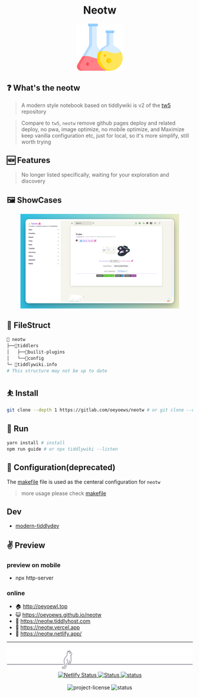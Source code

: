 <div align="center">

<h1>Neotw</h1>

<img src="./img/flask.png" height=128 alt="flask">

</div>

## ❓ What's the neotw

> A modern style notebook based on tiddlywiki is v2 of the [tw5](https://github.com/oeyoews/tw5) repository

> Compare to `tw5`, `neotw` remove github pages deploy and related deploy, no pwa, image optimize, no mobile
> optimize, and Maximize keep vanilla configuration etc, just for local, so it's more simplify, still worth trying

## 🆕 Features

> No longer listed specifically, waiting for your exploration and discovery

## 🖼️ ShowCases

<!-- <center> -->
<!-- <img src="./img/1.gif" height=128 alt="flask"> -->
<!-- </center> -->

<center>
<!-- <img src="img/s5.png" width=256/> -->
<img src="./img/011.png" height=256 alt="011">
</center>

<!-- <img src="img/app.png" width=256/> -->

## 📂 FileStruct

```bash
📁 neotw
├──📁tiddlers
│   ├──📁builit-plugins
│   └──📁config
└─ 📝tiddlywiki.info
# This structure may not be up to date
```

## ⛹️ Install

```bash
git clone --depth 1 https://gitlab.com/oeyoews/neotw # or git clone --depth 1 https://github.com/oeyoews/neotw
```

## 👟 Run

```bash
yarn install # install
npm run guide # or npx tiddlywiki --listen
```

## 🐥 Configuration(deprecated)

The [makefile](makefile) file is used as the centeral configuration for `neotw`

> more usage please check [makefile](makefile)

## Dev

- [modern-tiddlydev](https://gitlab.com/oeyoews/modern-tiddlydev)

## ✌ Preview

### preview on mobile

- npx http-server

### online

- 🏠 http://oeyoewl.top
- 😺 https://oeyoews.github.io/neotw
- 🦿 https://neotw.tiddlyhost.com
- 🌋 https://neotw.vercel.app
- 🤺 https://neotw.netlify.app/

---

<div align="center">
<div>
<img src="./img/cat.svg" alt="cat"/>
</div>
<a target="_blank" href="https://app.netlify.com/sites/neotw/deploys">
<img src="https://api.netlify.com/api/v1/badges/7654bd58-2df9-4962-9a81-4cca9cf78b9c/deploy-status" alt="Netlify Status" >
 </a>
<a target="_blank" href="https://github.com/oeyoews/neotw/actions/workflows/pages/pages-build-deployment">
<img src="https://github.com/oeyoews/neotw/actions/workflows/pages/pages-build-deployment/badge.svg" alt="Status" >
 </a>
 <a target="_blank" href="https://github.com/oeyoews/neotw/actions/workflows/release-and-page.yml">
<img src="https://github.com/oeyoews/neotw/actions/workflows/release-and-page.yml/badge.svg?branch=main" alt="status" >
 </a>
 <br>
 <br>
<img src="https://img.shields.io/badge/License-MIT-blueviolet.svg?style=for-the-badge&color=blue" alt="project-license">
<img src="https://img.shields.io/badge/Status-DONE-blueviolet.svg?style=for-the-badge&logo=Chakra-Ui&color=90E59A&logoColor=green" alt="status" >
</div>
